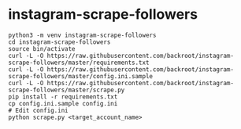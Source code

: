 # instagram-scrape-followers

    python3 -m venv instagram-scrape-followers
    cd instagram-scrape-followers
    source bin/activate
    curl -L -O https://raw.githubusercontent.com/backroot/instagram-scrape-followers/master/requirements.txt
    curl -L -O https://raw.githubusercontent.com/backroot/instagram-scrape-followers/master/config.ini.sample
    curl -L -O https://raw.githubusercontent.com/backroot/instagram-scrape-followers/master/scrape.py
    pip install -r requirements.txt
    cp config.ini.sample config.ini
    # Edit config.ini
    python scrape.py <target_account_name>
